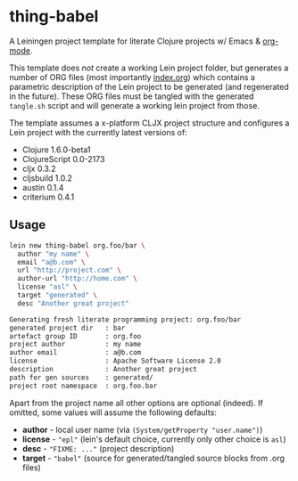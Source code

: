 # thing-babel

A Leiningen project template for literate Clojure projects w/ Emacs &
[org-mode](http://orgmode.org).

This template does *not* create a working Lein project folder, but
generates a number of ORG files (most importantly
[index.org](https://raw.github.com/thi-ng/thing-babel/master/src/leiningen/new/thing_babel/index.org))
which contains a parametric description of the Lein project to be
generated (and regenerated in the future). These ORG files must be
tangled with the generated `tangle.sh` script and will generate a
working lein project from those.

The template assumes a x-platform CLJX project structure and
configures a Lein project with the currently latest versions of:

* Clojure 1.6.0-beta1
* ClojureScript 0.0-2173
* cljx 0.3.2
* cljsbuild 1.0.2
* austin 0.1.4
* criterium 0.4.1

## Usage

```bash
lein new thing-babel org.foo/bar \
  author "my name" \
  email "a@b.com" \
  url "http://project.com" \
  author-url "http://home.com" \
  license "asl" \
  target "generated" \
  desc "Another great project"

Generating fresh literate programming project: org.foo/bar
generated project dir   : bar
artefact group ID       : org.foo
project author          : my name
author email            : a@b.com
license                 : Apache Software License 2.0
description             : Another great project
path for gen sources    : generated/
project root namespace  : org.foo.bar
```

Apart from the project name all other options are optional (indeed).
If omitted, some values will assume the following defaults:

* **author** - local user name (via `(System/getProperty "user.name")`)
* **license** - `"epl"` (lein's default choice, currently only other choice is `asl`)
* **desc** - `"FIXME: ..."` (project description)
* **target** - `"babel"` (source for generated/tangled source blocks
  from .org files)
